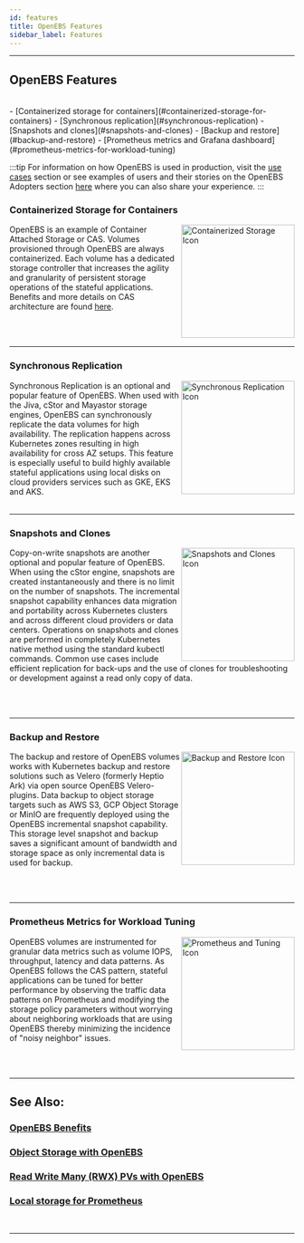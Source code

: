 ```yaml
---
id: features
title: OpenEBS Features
sidebar_label: Features
---
```


------

## OpenEBS Features

<br>
- [Containerized storage for containers](#containerized-storage-for-containers)
- [Synchronous replication](#synchronous-replication)
- [Snapshots and clones](#snapshots-and-clones)
- [Backup and restore](#backup-and-restore)
- [Prometheus metrics and Grafana dashboard](#prometheus-metrics-for-workload-tuning)
<br>

:::tip
For information on how OpenEBS is used in production,  visit the [use cases](/docs/next/usecases.html) section or see examples of users and their stories on the OpenEBS Adopters section [here](https://github.com/openebs/openebs/blob/master/ADOPTERS.md) where you can also share your experience.
:::


### Containerized Storage for Containers

<img src="/docs/assets/svg/f-cas.svg" alt="Containerized Storage Icon" style="width:200px;" align="right">

OpenEBS is an example of Container Attached Storage or CAS. Volumes provisioned through OpenEBS are always containerized. Each volume has a dedicated storage controller that increases the agility and granularity of persistent storage operations of the stateful applications. Benefits and more details on CAS architecture are found <a href="/docs/next/cas.html" target="_blank">here</a>.

<br>
<br>
<hr>

### Synchronous Replication

<img src="/docs/assets/svg/f-replication.svg" alt="Synchronous Replication Icon" style="width:200px;" align="right">
Synchronous Replication is an optional and popular feature of OpenEBS.  When used with the Jiva, cStor and Mayastor storage engines, OpenEBS can synchronously replicate the data volumes for high availability. The replication happens across Kubernetes zones resulting in high availability for cross AZ setups. This feature is especially useful to build highly available stateful applications using local disks on cloud providers services such as GKE, EKS and AKS. 

<br>
<br>
<hr>

### Snapshots and Clones

<img src="/docs/assets/svg/f-snapshots.svg" alt="Snapshots and Clones Icon" style="width:200px;" align="right">

Copy-on-write snapshots are another optional and popular feature of OpenEBS. When using the cStor engine, snapshots are created instantaneously and there is no limit on the number of snapshots. The incremental snapshot capability enhances data migration and portability across Kubernetes clusters and across different cloud providers or data centers. Operations on snapshots and clones are performed in completely Kubernetes native method using the standard kubectl commands.  Common use cases include efficient replication for back-ups and the use of clones for troubleshooting or development against a read only copy of data.  

<br>
<br>
<hr>

### Backup and Restore

<img src="/docs/assets/svg/f-backup.svg" alt="Backup and Restore Icon" style="width:200px;" align="right">

The backup and restore of OpenEBS volumes works with Kubernetes backup and restore solutions such as Velero (formerly Heptio Ark) via open source OpenEBS Velero-plugins. Data backup to object storage targets such as AWS S3, GCP Object Storage or MinIO are frequently deployed using the OpenEBS incremental snapshot capability. This storage level snapshot and backup saves a significant amount of bandwidth and storage space as only incremental data is used for backup.

<br>
<br>
<hr>

### Prometheus Metrics for Workload Tuning

<img src="/docs/assets/svg/f-prometheus.svg" alt="Prometheus and Tuning Icon" style="width:200px;" align="right">

OpenEBS volumes are instrumented for granular data metrics such as volume IOPS, throughput, latency and data patterns. As OpenEBS follows the CAS pattern, stateful applications can be tuned for better performance by observing the traffic data patterns on Prometheus and modifying the storage policy parameters without worrying about neighboring workloads that are using OpenEBS thereby minimizing the incidence of "noisy neighbor" issues.  

<br>
<br>
<hr>


## See Also:

### [OpenEBS Benefits](/docs/next/benefits.html)

### [Object Storage with OpenEBS](/docs/next/minio.html)

### [Read Write Many (RWX) PVs with OpenEBS](/docs/next/rwm.html)

### [Local storage for Prometheus ](/docs/next/prometheus.html)

<br>
<hr>
<br>
